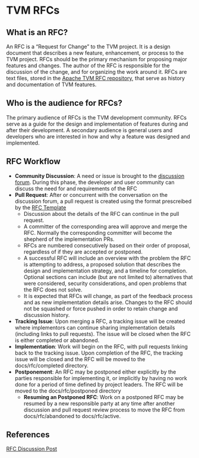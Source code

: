 # TVM RFCs

## What is an RFC?
[what-is-an-rfc]: #what-is-an-rfc

An RFC is a “Request for Change” to the TVM project. It is a design document
that describes a new feature, enhancement, or process to the TVM project. RFCs
should be the primary mechanism for proposing major features and changes. The
author of the RFC is responsible for the discussion of the change, and for
organizing the work around it. RFCs are text files, stored in the [Apache TVM
RFC repository](https://github.com/apache/tvm-rfcs), that serve as history and
documentation of TVM features.

## Who is the audience for RFCs?
[rfc-audience]: #rfc-audience

The primary audience of RFCs is the TVM development community. RFCs serve as a
guide for the design and implementation of features during and after their
development. A secondary audience is general users and developers who are
interested in how and why a feature was designed and implemented.

## RFC Workflow
[rfc-workflow]: #rfc-workflow

- **Community Discussion**: A need or issue is brought to the
  [discussion forum](https://discuss.tvm.apache.org). During this phase, the
  developer and user community can discuss the need for and requirements of the
  RFC
- **Pull Request**: After or concurrent with the conversation on the discussion
  forum, a pull request is created using the format prescreibed by the
  [RFC Template](https://github.com/apache/tvm-rfcs/blob/main/0000-template.md)
    - Discussion about the details of the RFC can continue in the pull request.
	- A committer of the corresponding area will approve and merge the RFC.
      Normally the corresponding committer will become the shepherd of the
      implementation PRs.
	- RFCs are numbered consecutively based on their order of proposal,
      regardless of if they are accepted or postponed.
	- A successful RFC will include an overview with the problem the RFC is
      attempting to address, a proposed solution that describes the design and
      implementation strategy, and a timeline for completion. Optional sections can
      include (but are not limited to) alternatives that were considered, security
      considerations, and open problems that the RFC does not solve.
	- It is expected that RFCs will change, as part of the feedback process and
      as new implementation details arise. Changes to the RFC should not be squashed
      or force pushed in order to retain change and discussion history.
- **Tracking Issue**: Upon merging a RFC, a tracking issue will be created where
  implementors can continue sharing implementation details (including links to
  pull requests). The issue will be closed when the RFC is either completed or
  abandoned.
- **Implementation**: Work will begin on the RFC, with
  pull requests linking back to the tracking issue. Upon completion of the RFC,
  the tracking issue will be closed and the RFC will be moved to the
  docs/rfc/completed directory.
- **Postponement**: An RFC may be postponed either
  explicitly by the parties responsible for implementing it, or implicitly by
  having no work done for a period of time defined by project leaders. The RFC
  will be moved to the docs/rfc/postponed directory
	- **Resuming an Postponed RFC**: Work on a postponed RFC may be resumed by a
      new responsible party at any time after another discussion and pull request
      review process to move the RFC from docs/rfc/abandoned to docs/rfc/active.

## References
[references]: #references

[RFC Discussion Post](https://discuss.tvm.apache.org/t/rfc-update-rfc-process/9033)
